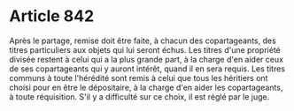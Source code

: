 # Article 842

Après le partage, remise doit être faite, à chacun des copartageants, des titres particuliers aux objets qui lui seront échus.   Les titres d'une propriété divisée restent à celui qui a la plus grande part, à la charge d'en aider ceux de ses copartageants qui y auront intérêt, quand il en sera requis.   Les titres communs à toute l'hérédité sont remis à celui que tous les héritiers ont choisi pour en être le dépositaire, à la charge d'en aider les copartageants, à toute réquisition. S'il y a difficulté sur ce choix, il est réglé par le juge.